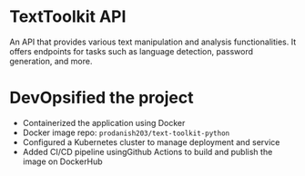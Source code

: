 # TextToolkit API
An API that provides various text manipulation and analysis functionalities. It offers endpoints for tasks such as language detection, password generation, and more.


# DevOpsified the project
- Containerized the application using Docker
- Docker image repo: `prodanish203/text-toolkit-python`
- Configured a Kubernetes cluster to manage deployment and service
- Added CI/CD pipeline usingGithub Actions to build and publish the image on DockerHub